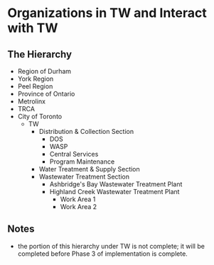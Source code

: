 # Organizations in TW and Interact with TW

## The Hierarchy

* Region of Durham
* York Region
* Peel Region
* Province of Ontario
* Metrolinx
* TRCA
* City of Toronto
    * TW
        * Distribution & Collection Section
            * DOS
            * WASP
            * Central Services
            * Program Maintenance
        * Water Treatment & Supply Section
        * Wastewater Treatment Section
            * Ashbridge's Bay Wastewater Treatment Plant
            * Highland Creek Wastewater Treatment Plant
                * Work Area 1
                * Work Area 2
            
## Notes
* the portion of this hierarchy under TW is not complete; it will be completed before Phase 3 of implementation is complete. 